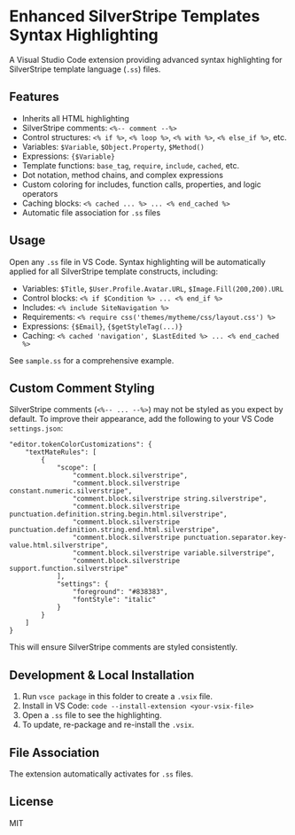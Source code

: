 # Enhanced SilverStripe Templates Syntax Highlighting

A Visual Studio Code extension providing advanced syntax highlighting for SilverStripe template language (`.ss`) files.

## Features

- Inherits all HTML highlighting
- SilverStripe comments: `<%-- comment --%>`
- Control structures: `<% if %>`, `<% loop %>`, `<% with %>`, `<% else_if %>`, etc.
- Variables: `$Variable`, `$Object.Property`, `$Method()`
- Expressions: `{$Variable}`
- Template functions: `base_tag`, `require`, `include`, `cached`, etc.
- Dot notation, method chains, and complex expressions
- Custom coloring for includes, function calls, properties, and logic operators
- Caching blocks: `<% cached ... %> ... <% end_cached %>`
- Automatic file association for `.ss` files

## Usage

Open any `.ss` file in VS Code. Syntax highlighting will be automatically applied for all SilverStripe template constructs, including:

- Variables: `$Title`, `$User.Profile.Avatar.URL`, `$Image.Fill(200,200).URL`
- Control blocks: `<% if $Condition %> ... <% end_if %>`
- Includes: `<% include SiteNavigation %>`
- Requirements: `<% require css('themes/mytheme/css/layout.css') %>`
- Expressions: `{$Email}`, `{$getStyleTag(...)}`
- Caching: `<% cached 'navigation', $LastEdited %> ... <% end_cached %>`

See `sample.ss` for a comprehensive example.

## Custom Comment Styling

SilverStripe comments (`<%-- ... --%>`) may not be styled as you expect by default. To improve their appearance, add the following to your VS Code `settings.json`:

```jsonc
"editor.tokenColorCustomizations": {
    "textMateRules": [
        {
            "scope": [
                "comment.block.silverstripe",
                "comment.block.silverstripe constant.numeric.silverstripe",
                "comment.block.silverstripe string.silverstripe",
                "comment.block.silverstripe punctuation.definition.string.begin.html.silverstripe",
                "comment.block.silverstripe punctuation.definition.string.end.html.silverstripe",
                "comment.block.silverstripe punctuation.separator.key-value.html.silverstripe",
                "comment.block.silverstripe variable.silverstripe",
                "comment.block.silverstripe support.function.silverstripe"
            ],
            "settings": {
                "foreground": "#838383",
                "fontStyle": "italic"
            }
        }
    ]
}
```

This will ensure SilverStripe comments are styled consistently.

## Development & Local Installation

1. Run `vsce package` in this folder to create a `.vsix` file.
2. Install in VS Code: `code --install-extension <your-vsix-file>`
3. Open a `.ss` file to see the highlighting.
4. To update, re-package and re-install the `.vsix`.

## File Association

The extension automatically activates for `.ss` files.

## License

MIT
